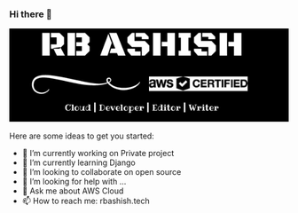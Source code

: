 ### Hi there 👋

<img src="https://github.com/rbashish/rbashish/blob/master/rbashish_cloud.png" alt="rbashish Readme.md cover photo" title="cover image" aligned="center" />

Here are some ideas to get you started:

- 🔭 I’m currently working on Private project
- 🌱 I’m currently learning Django
- 👯 I’m looking to collaborate on open source
- 🤔 I’m looking for help with ...
- 💬 Ask me about AWS Cloud
- 📫 How to reach me: rbashish.tech
<!--
**rbashish/rbashish** is a ✨ _special_ ✨ repository because its `README.md` (this file) appears on your GitHub profile.

Here are some ideas to get you started:

- 🔭 I’m currently working on Private project
- 🌱 I’m currently learning Django
- 👯 I’m looking to collaborate on open source
- 🤔 I’m looking for help with ...
- 💬 Ask me about AWS Cloud
- 📫 How to reach me: rbashish.tech
- 😄 Pronouns: 
- ⚡ Fun fact: ...
-->
